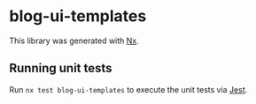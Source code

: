# blog-ui-templates

This library was generated with [Nx](https://nx.dev).

## Running unit tests

Run `nx test blog-ui-templates` to execute the unit tests via [Jest](https://jestjs.io).
